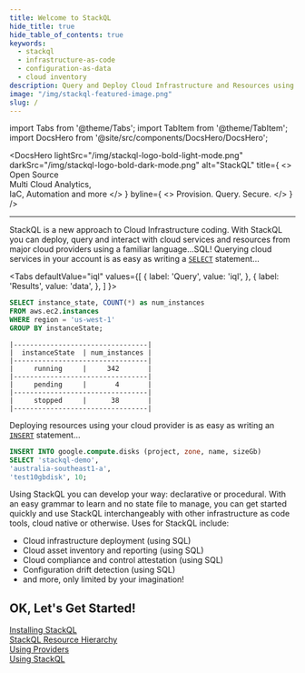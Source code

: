 ```yaml
---
title: Welcome to StackQL
hide_title: true
hide_table_of_contents: true
keywords:
  - stackql
  - infrastructure-as-code
  - configuration-as-data
  - cloud inventory
description: Query and Deploy Cloud Infrastructure and Resources using SQL
image: "/img/stackql-featured-image.png"
slug: /
---
```


import Tabs from '@theme/Tabs';
import TabItem from '@theme/TabItem';
import DocsHero from '@site/src/components/DocsHero/DocsHero';

<DocsHero
  lightSrc="/img/stackql-logo-bold-light-mode.png"
  darkSrc="/img/stackql-logo-bold-dark-mode.png"
  alt="StackQL"
  title={
  <>
  Open Source<br/>
  Multi Cloud Analytics,<br/>
  IaC, Automation and more
  </>
  }
  byline={
    <>
    Provision. Query. Secure.
    </>
    }
/>

---

StackQL is a new approach to Cloud Infrastructure coding. With StackQL you can deploy, query and interact with cloud services and resources from major cloud providers using a familiar language...SQL! Querying cloud services in your account is as easy as writing a [`SELECT`](/docs/language-spec/select) statement...

<Tabs
  defaultValue="iql"
  values={[
    { label: 'Query', value: 'iql', },
    { label: 'Results', value: 'data', },
  ]
}>
<TabItem value="iql">

```sql
SELECT instance_state, COUNT(*) as num_instances 
FROM aws.ec2.instances 
WHERE region = 'us-west-1' 
GROUP BY instanceState;
```

</TabItem>
<TabItem value="data">

```
|---------------------------------|
|  instanceState  | num_instances |
|---------------------------------|
|     running     |     342       |
|---------------------------------|
|     pending     |       4       |
|---------------------------------|
|     stopped     |      38       |
|---------------------------------|
```

</TabItem>
</Tabs>

Deploying resources using your cloud provider is as easy as writing an [`INSERT`](/docs/language-spec/insert) statement...

```sql
INSERT INTO google.compute.disks (project, zone, name, sizeGb) 
SELECT 'stackql-demo', 
'australia-southeast1-a', 
'test10gbdisk', 10;
```

Using StackQL you can develop your way: declarative or procedural. With an easy grammar to learn and no state file to manage, you can get started quickly and use StackQL interchangeably with other infrastructure as code tools, cloud native or otherwise. Uses for StackQL include:

- Cloud infrastructure deployment (using SQL)
- Cloud asset inventory and reporting (using SQL)
- Cloud compliance and control attestation (using SQL)
- Configuration drift detection (using SQL)
- and more, only limited by your imagination!

## OK, Let's Get Started!

[Installing StackQL](/docs/installing-stackql)  
[StackQL Resource Hierarchy](/docs/getting-started/resource-hierarchy)  
[Using Providers](/docs/getting-started/using-a-provider)  
[Using StackQL](/docs/getting-started/using-stackql)  
